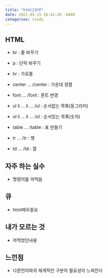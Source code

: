 ```yaml
---
title: "html2공부"
date: 2021-05-15 16:41:28 -0400
categories: study
---
```

## HTML
- br : 줄 바꾸기

- p : 단락 바꾸기

- hr : 가로줄

- center ... /center : 가운데 정렬

- font ... /font : 폰트 변경

- ul li ... li ... /ul : 순서없는 목록(동그라미)

- ol li ... li ... /ol : 순서있는 목록(숫자)

- table ... /table : 표 만들기

- tr ... /tr : 행

- td ... /td : 열


## 자주 하는 실수
- 명령어를 까먹음
## 큐
- html매우중요
## 내가 모르는 것
- 까먹었던내용
## 느낀점
- 다른언어와의 체계적인 구분의 필요성이 느껴진다
